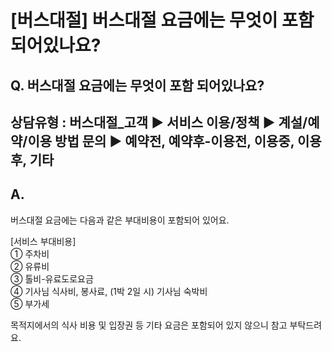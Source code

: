 # [버스대절] 버스대절 요금에는 무엇이 포함 되어있나요?

**Q. 버스대절 요금에는 무엇이 포함 되어있나요?**
------------------------------

상담유형 : 버스대절\_고객 ▶ 서비스 이용/정책 ▶ 계설/예약/이용 방법 문의 ▶ 예약전, 예약후-이용전, 이용중, 이용후, 기타
-------------------------------------------------------------------------

**A.**
------

버스대절 요금에는 다음과 같은 부대비용이 포함되어 있어요.  
  
[서비스 부대비용]  
① 주차비  
② 유류비  
③ 톨비-유료도로요금  
④ 기사님 식사비, 봉사료, (1박 2일 시) 기사님 숙박비  
⑤ 부가세  
  
목적지에서의 식사 비용 및 입장권 등 기타 요금은 포함되어 있지 않으니 참고 부탁드려요.